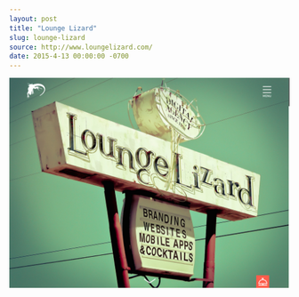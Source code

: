```yaml
---
layout: post
title: "Lounge Lizard"
slug: lounge-lizard
source: http://www.loungelizard.com/
date: 2015-4-13 00:00:00 -0700
---
```


<img src="/screenshots/lounge-lizard.jpg">
